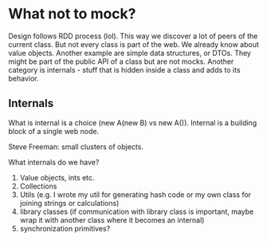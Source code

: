 # What not to mock?

Design follows RDD process (lol). This way we discover a lot of peers of the current class. But not every class is part of the web. We already know about value objects. Another example are simple data structures, or DTOs. They might be part of the public API of a class but are not mocks. Another category is internals - stuff that is hidden inside a class and adds to its behavior.

## Internals

What is internal is a choice (new A(new B) vs new A()). Internal is a building block of a single web node.

Steve Freeman: small clusters of objects.

What internals do we have?

1. Value objects, ints etc.
2. Collections
3. Utils (e.g. I wrote my util for generating hash code or my own class for joining strings or calculations)
4. library classes (if communication with library class is important, maybe wrap it with another class where it becomes an internal)
5. synchronization primitives?